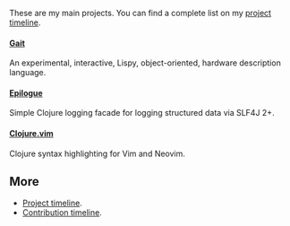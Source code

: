 These are my main projects.  You can find a complete list on my
[project timeline](timeline/).


#### [Gait](https://github.com/axvr/gait)

An experimental, interactive, Lispy, object-oriented, hardware description
language.


#### [Epilogue](https://github.com/b-social/epilogue)

Simple Clojure logging facade for logging structured data via SLF4J 2+.


#### [Clojure.vim](https://github.com/clojure-vim/clojure.vim)

Clojure syntax highlighting for Vim and Neovim.


## More

- [Project timeline](timeline/).
- [Contribution timeline](contributions/).
